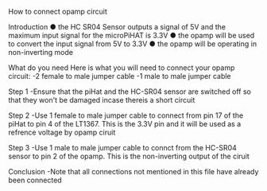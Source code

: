 How to connect opamp circuit

Introduction
● the HC SR04 Sensor outputs a signal of 5V and the maximum input signal for the
microPiHAT is 3.3V
● the opamp will be used to convert the input signal from 5V to 3.3V
● the opamp will be operating in non-inverting mode

What do you need
Here is what you will need to connect your opamp circuit:
-2 female to male jumper cable
-1 male to male jumper cable

Step 1
-Ensure that the piHat and the HC-SR04 sensor are switched off so that they won't be damaged incase thereis a short circuit

Step 2
-Use 1 female to male jumper cable to connect from pin 17 of the piHat to pin 4 of the LT1367. This is the 3.3V pin and it will be used as a refrence voltage by opamp ciruit

Step 3
-Use 1 male to male jumper cable to connct from the HC-SR04 sensor to pin 2 of the opamp. This is the non-inverting output of the ciruit

Conclusion
-Note that all connections not mentioned in this file have already been connected

